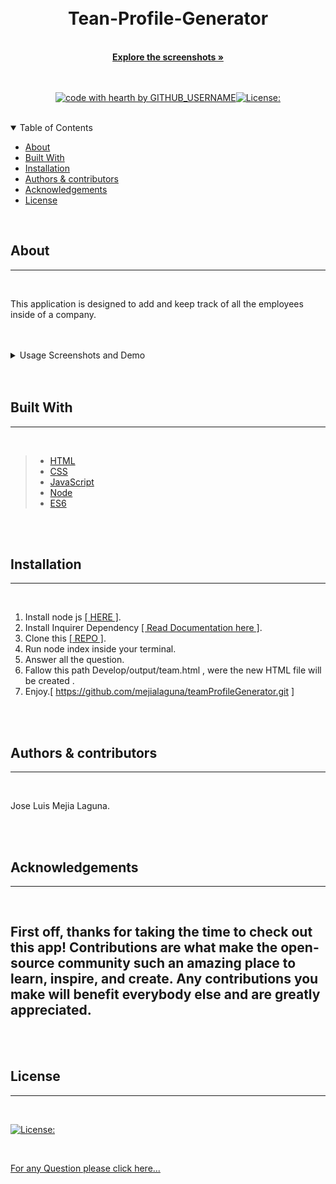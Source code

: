   
  
  <br/>
  <br/>
  
  <div align="center">
  
  <h1 align="center">Tean-Profile-Generator</h1>
  <br/>
  <a href="#about"><strong>Explore the screenshots »</strong></a>
  <br/>
  <br/>
  
  </div>
  
  
  
  <div align="center">
  <br/>
  
  [![code with hearth by GITHUB_USERNAME](https://img.shields.io/badge/%3C%2F%3E%20with%20%E2%99%A5%20by-GITHUB_mejialaguna-ff1414.svg?style=flat-square)](https://github.com/mejialaguna/teamProfileGenerator.git)[![License:](https://img.shields.io/badge/License-MPL%202.0-brightgreen.svg)](https://opensource.org/licenses/MPL-2.0)
    
  </div>
  
  <br/>
  
  <details open="open">
  <summary>Table of Contents</summary>
  
  - [About](#about)
  - [Built With](#built-with)
  - [Installation](#installation)
  - [Authors & contributors](#authors--contributors)
  - [Acknowledgements](#Acknowledgements)
  - [License](#License) 
  
  </details>  
  
  <br/>
  
  ## About
  ---

  <br/>

  This application is designed to add and keep track of all the employees inside of a company. 
  
  <br/>
  <br/>

  <details>
  <summary>Usage Screenshots and Demo</summary>

  <br/> 
  
  <img src="img/pofilepic.png"/> 
  <img src="img/pic2.png"/>
  <img src="img/gifvideo.gif">
  
  </details>
  
  <br/>
  <br/>
  
  
  ## Built With
  ---

  <br/>

 >*  <a href="https://developer.mozilla.org/en-US/docs/Web/HTML">HTML</a>
 >*  <a href="https://getbootstrap.com/">CSS</a>
 >*  <a href="https://developer.mozilla.org/en-US/docs/Mozilla/Add-ons/WebExtensions/API">JavaScript</a>
 >*  <a href="https://nodejs.org/en/">Node</a>
 >*  <a href="https://www.w3schools.com/js/js_es6.asp">ES6</a>
  
  
  <br/>
  <br/>
  
  ##  Installation
  ---

  <br/>
  
   1. Install node js <a href="https://nodejs.org/en/"> [ HERE ]</a>. 
   2. Install Inquirer Dependency <a href="https://www.npmjs.com/package/inquirer">[ Read Documentation here ]</a>.
   3. Clone this <a href="https://github.com/mejialaguna/teamProfileGenerator.git">[ REPO ]</a>.
   4. Run node index inside your terminal. 
   5. Answer all the question. 
   6. Fallow this path Develop/output/team.html , were the new HTML file will be created . 
   7. Enjoy.[ https://github.com/mejialaguna/teamProfileGenerator.git ]

  <br/>
  <br/>
  
  
  ##  Authors & contributors
  ---

  <br/>
   
  Jose Luis Mejia Laguna.
  
  <br/>
  <br/>
  
  ## Acknowledgements
  ---

  <br/>
  
  First off, thanks for taking the time to check out this app! Contributions are what make the open-source community such an amazing place to learn, inspire, and create. Any contributions you make will benefit everybody else and are greatly appreciated.
  ---

  <br/>
  <br/>
  
  ## License
  ---
  <br/>

  [![License:](https://img.shields.io/badge/License-MPL%202.0-brightgreen.svg)](https://opensource.org/licenses/MPL-2.0)

  <br/>

  
  
  <a href="https://github.com/mejialaguna/teamProfileGenerator/issues/1">For any Question please click here...</a>
  